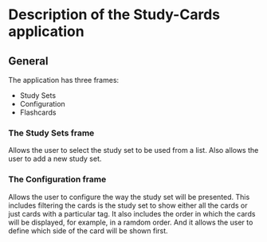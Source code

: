 # Description of the Study-Cards application
## General
The application has three frames: 
* Study Sets 
* Configuration 
* Flashcards
### The Study Sets frame
Allows the user to select the study set to be used from a list. Also allows the user to add a new study set.
### The Configuration frame
Allows the user to configure the way the study set will be presented. This includes filtering the cards is the study set to show either all the cards or just cards with a particular tag. It also includes the order in which the cards will be displayed, for example, in a ramdom order. And it allows the user to define which side of the card will be shown first.
